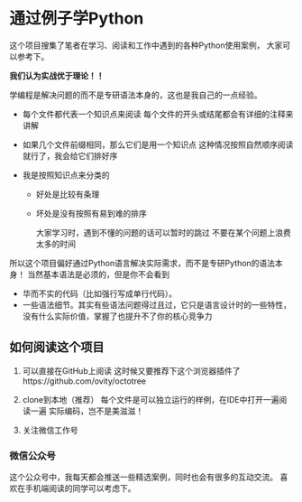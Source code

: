 # 通过例子学Python

这个项目搜集了笔者在学习、阅读和工作中遇到的各种Python使用案例，
大家可以参考下。

**我们认为实战优于理论！！**

学编程是解决问题的而不是专研语法本身的，这也是我自己的一点经验。

- 每个文件都代表一个知识点来阅读
  每个文件的开头或结尾都会有详细的注释来讲解

- 如果几个文件前缀相同，那么它们是用一个知识点
  这种情况按照自然顺序阅读就行了，我会给它们排好序

- 我是按照知识点来分类的

  - 好处是比较有条理

  - 坏处是没有按照有易到难的排序

     大家学习时，遇到不懂的问题的话可以暂时的跳过
     不要在某个问题上浪费太多的时间


所以这个项目偏好通过Python语言解决实际需求，而不是专研Python的语法本身！
当然基本语法是必须的，但是你不会看到
  - 华而不实的代码（比如强行写成单行代码）。
  - 一些语法细节。其实有些语法问题得过且过，它只是语言设计时的一些特性，
    没有什么实际价值，掌握了也提升不了你的核心竞争力


## 如何阅读这个项目
1. 可以直接在GitHub上阅读
   这时候又要推荐下这个浏览器插件了https://github.com/ovity/octotree

2. clone到本地（推荐）
   每个文件是可以独立运行的样例，在IDE中打开一遍阅读一遍
   实际编码，岂不是美滋滋！

3. 关注微信工作号

###  微信公众号
这个公众号中，我每天都会推送一些精选案例，同时也会有很多的互动交流。
喜欢在手机端阅读的同学可以考虑下。

[](!./assets/wechat_qrcode.jpg)
